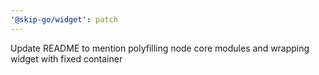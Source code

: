 ```yaml
---
'@skip-go/widget': patch
---
```


Update README to mention polyfilling node core modules and wrapping widget with fixed container
